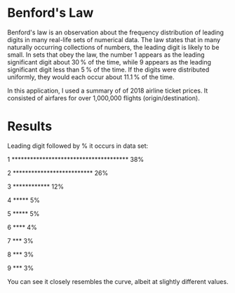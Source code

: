 # Benford's Law

Benford's law is an observation about the frequency distribution of leading digits in many real-life sets of numerical data. The law states that in many naturally occurring collections of numbers, the leading digit is likely to be small. In sets that obey the law, the number 1 appears as the leading significant digit about 30 % of the time, while 9 appears as the leading significant digit less than 5 % of the time. If the digits were distributed uniformly, they would each occur about 11.1 % of the time.

In this application, I used a summary of of 2018 airline ticket prices. It consisted of airfares for over 1,000,000 flights (origin/destination).


# Results

Leading digit followed by % it occurs in data set:


1  **************************************   38%

2  **************************   26%

3  ************   12%

4  *****   5%

5  *****   5%

6  ****   4%

7  ***   3%

8  ***   3%

9  ***   3%


You can see it closely resembles the curve, albeit at slightly different values.
